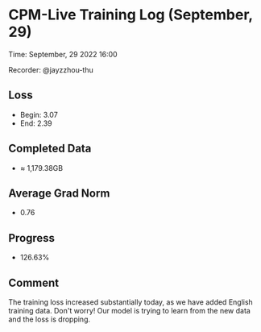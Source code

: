 
# CPM-Live Training Log (September, 29)

Time: September, 29 2022 16:00

Recorder: @jayzzhou-thu

## Loss
- Begin: 3.07
- End: 2.39
	
## Completed Data
- $\approx$ 1,179.38GB

## Average Grad Norm
- 0.76

## Progress
- 126.63%

## Comment

The training loss increased substantially today, as we have added English training data. Don't worry! Our model is trying to learn from the new data and the loss is dropping.
